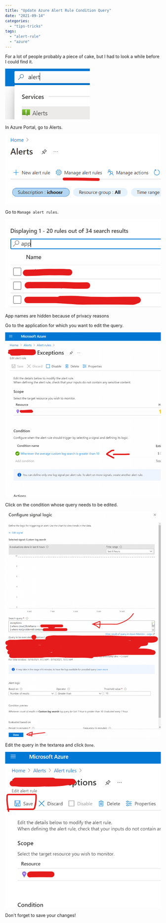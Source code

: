 ```yaml
---
title: "Update Azure Alert Rule Condition Query"
date: "2021-09-14"
categories: 
  - "tips-tricks"
tags: 
  - "alert-rule"
  - "azure"
---
```


For a lot of people probably a piece of cake, but I had to look a while before I could find it.

![](images/image.png)

In Azure Portal, go to Alerts.

![](images/image-1.png)

Go to `Manage alert rules`.

![](images/image-2.png)

App names are hidden because of privacy reasons

Go to the application for which you want to edit the query.

![](images/image-3-969x1024.png)

Click on the condition whose query needs to be edited.

![](images/image-5-708x1024.png)

Edit the query in the textarea and click `Done`.

![](images/image-6.png)

Don't forget to save your changes!
